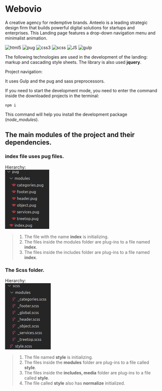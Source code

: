 # Webovio
A creative agency for redemptive brands. Anteelo is a leading strategic design firm that builds powerful digital solutions for startups and enterprises.
This Landing page features a drop-down navigation menu and minimalist animation.

![html5](https://img.shields.io/badge/-html5-282a36?style=for-the-badge&logo=html5&logoColor=)
![pug](https://img.shields.io/badge/-Pug-282a36?style=for-the-badge&logo=Pug&logoColor=)
![css3](https://img.shields.io/badge/-css3-282a36?style=for-the-badge&logo=css3&logoColor=blue)
![scss](https://img.shields.io/badge/-scss-282a36?style=for-the-badge&logo=sass&logoColor=)
![JS](https://img.shields.io/badge/-JS-282a36?style=for-the-badge&logo=javascript&logoColor=)
![gulp](https://img.shields.io/badge/-gulp-282a36?style=for-the-badge&logo=gulp&logoColor=)

The following technologies are used in the development of the landing:
markup and cascading style sheets. The library is also used  **jquery**.

Project navigation:

It uses Gulp and the pug and sass preprocessors.

If you need to start the development mode, you need to enter the command inside the downloaded projects in the terminal: 
 ```
 npm i 
 ```
This command will help you install the development package (*node_modules*).

## The main modules of the project and their dependencies. 

### **index** file uses pug files.
Hierarchy:
<br>![pug_hierarchy](app/images/readme/01-pug-tree.png)

> 1. The file with the name **index** is initializing.
> 2. The files inside the modules folder are plug-ins  to a file named **index**.
> 3. The files inside the includes folder are plug-ins  to a file named **index**.


### The Scss folder.
Hierarchy:
<br>![scss_hierarchy](app/images/readme/02-scss-tree.png)

> 1. The file named **style** is initializing.
> 2. The files inside the **modules** folder are plug-ins to a file called **style**.
> 3. The files inside the **includes, media** folder are plug-ins to a file called **style**.
> 4. The file called **style** also has **normalize** initialized.


